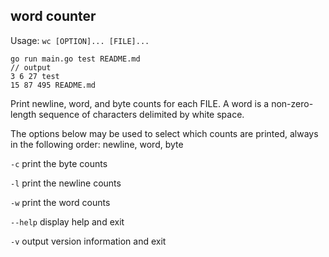 ## word counter
Usage: `wc [OPTION]... [FILE]...`
```
go run main.go test README.md
// output 
3 6 27 test
15 87 495 README.md
```

Print newline, word, and byte counts for each FILE. A word is a non-zero-length sequence of
characters delimited by white space.

The options below may be used to select which counts are printed, always in
the following order: newline, word, byte

`-c` print the byte counts

`-l` print the newline counts

`-w` print the word counts

`--help` display help and exit

`-v` output version information and exit
